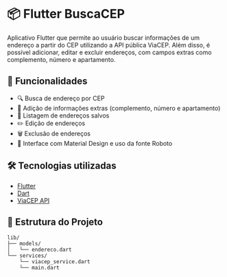 # 📦 Flutter BuscaCEP

Aplicativo Flutter que permite ao usuário buscar informações de um endereço a partir do CEP utilizando a API pública ViaCEP. Além disso, é possível adicionar, editar e excluir endereços, com campos extras como complemento, número e apartamento.

## 🚀 Funcionalidades

- 🔍 Busca de endereço por CEP
- 📝 Adição de informações extras (complemento, número e apartamento)
- 🧾 Listagem de endereços salvos
- ✏️ Edição de endereços
- 🗑️ Exclusão de endereços
- 💅 Interface com Material Design e uso da fonte Roboto

## 🛠️ Tecnologias utilizadas

- [Flutter](https://flutter.dev/)
- [Dart](https://dart.dev/)
- [ViaCEP API](https://viacep.com.br/)

## 📂 Estrutura do Projeto

```plaintext
lib/
├── models/
│   └── endereco.dart
└── services/
    └── viacep_service.dart
    └── main.dart
